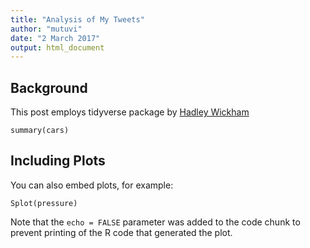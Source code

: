 ```yaml
---
title: "Analysis of My Tweets"
author: "mutuvi"
date: "2 March 2017"
output: html_document
---
```




## Background

This post employs tidyverse package by <a href='https://hadley.github.io/' >Hadley Wickham </a>

```{r cars}
summary(cars)
```

## Including Plots

You can also embed plots, for example:

```{r pressure, echo=FALSE}
Splot(pressure)
```

Note that the `echo = FALSE` parameter was added to the code chunk to prevent printing of the R code that generated the plot.
